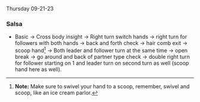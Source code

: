 Thursday 09-21-23

### Salsa
- Basic -> Cross body insight -> Right turn switch hands -> right turn for followers with both hands -> back and forth check -> hair comb exit -> scoop hand[^1] -> Both leader and follower turn at the same time -> open break -> go around and back of partner type check -> double right turn for follower starting on 1 and leader turn on second turn as well (scoop hand here as well).


[^1]: **Note:** Make sure to swivel your hand to a scoop, remember, swivel and scoop, like an ice cream parlor.